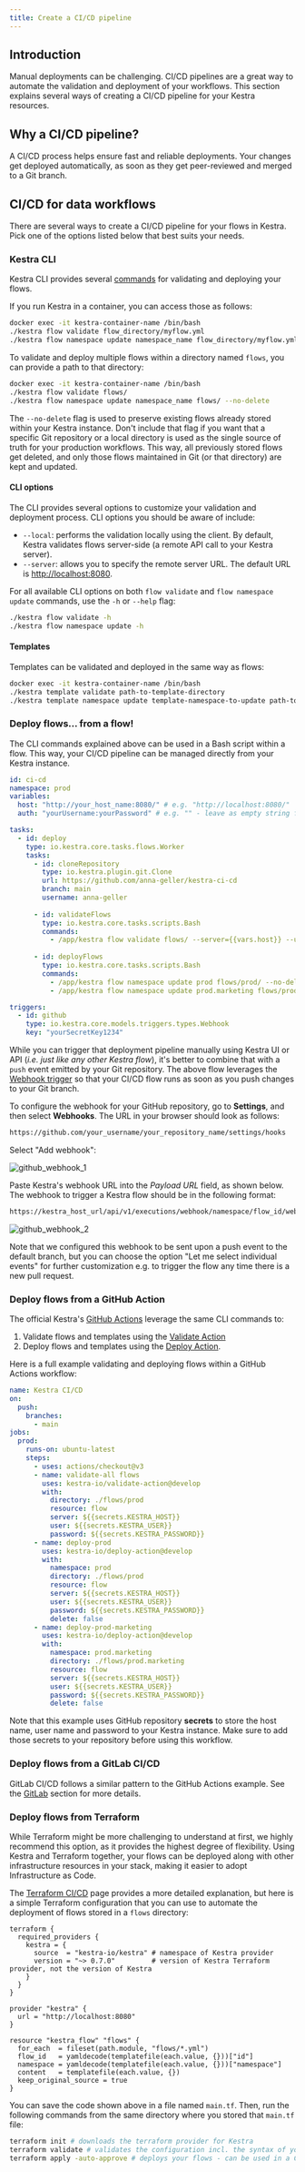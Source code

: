```yaml
---
title: Create a CI/CD pipeline
---
```


## Introduction

Manual deployments can be challenging. CI/CD pipelines are a great way to automate the validation and deployment of your workflows. This section explains several ways of creating a CI/CD pipeline for your Kestra resources.

## Why a CI/CD pipeline?

A CI/CD process helps ensure fast and reliable deployments. Your changes get deployed automatically, as soon as they get peer-reviewed and merged to a Git branch.

## CI/CD for data workflows

There are several ways to create a CI/CD pipeline for your flows in Kestra. Pick one of the options listed below that best suits your needs.


<ChildTableOfContents :max="1" />

### Kestra CLI 

Kestra CLI provides several [commands](./04.helpers.md) for validating and deploying your flows.

If you run Kestra in a container, you can access those as follows:

```bash
docker exec -it kestra-container-name /bin/bash
./kestra flow validate flow_directory/myflow.yml
./kestra flow namespace update namespace_name flow_directory/myflow.yml --no-delete
```

To validate and deploy multiple flows within a directory named `flows`, you can provide a path to that directory:

```bash
docker exec -it kestra-container-name /bin/bash
./kestra flow validate flows/
./kestra flow namespace update namespace_name flows/ --no-delete
```

The `--no-delete` flag is used to preserve existing flows already stored within your Kestra instance. Don't include that flag if you want that a specific Git repository or a local directory is used as the single source of truth for your production workflows. This way, all previously stored flows get deleted, and only those flows maintained in Git (or that directory) are kept and updated.

#### CLI options

The CLI provides several options to customize your validation and deployment process. CLI options you should be aware of include:

* `--local`: performs the validation locally using the client. By default, Kestra validates flows server-side (a remote API call to your Kestra server).
* `--server`: allows you to specify the remote server URL. The default URL is [http://localhost:8080](http://localhost:8080).


For all available CLI options on both `flow validate` and `flow namespace update` commands, use the `-h` or `--help` flag:

```bash
./kestra flow validate -h
./kestra flow namespace update -h
```


#### Templates 

Templates can be validated and deployed in the same way as flows:

```bash
docker exec -it kestra-container-name /bin/bash
./kestra template validate path-to-template-directory
./kestra template namespace update template-namespace-to-update path-to-template-directory
```


### Deploy flows... from a flow!

The CLI commands explained above can be used in a Bash script within a flow. This way, your CI/CD pipeline can be managed directly from your Kestra instance. 

```yaml
id: ci-cd
namespace: prod
variables:
  host: "http://your_host_name:8080/" # e.g. "http://localhost:8080/"
  auth: "yourUsername:yourPassword" # e.g. "" - leave as empty string for a locally running Kestra instance

tasks:
  - id: deploy
    type: io.kestra.core.tasks.flows.Worker
    tasks:
      - id: cloneRepository
        type: io.kestra.plugin.git.Clone
        url: https://github.com/anna-geller/kestra-ci-cd
        branch: main
        username: anna-geller 
        
      - id: validateFlows
        type: io.kestra.core.tasks.scripts.Bash
        commands:
          - /app/kestra flow validate flows/ --server={{vars.host}} --user={{vars.auth}}
      
      - id: deployFlows
        type: io.kestra.core.tasks.scripts.Bash
        commands:
          - /app/kestra flow namespace update prod flows/prod/ --no-delete --server={{vars.host}} --user={{vars.auth}}
          - /app/kestra flow namespace update prod.marketing flows/prod.marketing/ --no-delete --server={{vars.host}} --user={{vars.auth}}

triggers:
  - id: github
    type: io.kestra.core.models.triggers.types.Webhook
    key: "yourSecretKey1234"
```

While you can trigger that deployment pipeline manually using Kestra UI or API (*i.e. just like any other Kestra flow*), it's better to combine that with a `push` event emitted by your Git repository. The above flow leverages the [Webhook trigger](../08.triggers/03.webhook.md) so that your CI/CD flow runs as soon as you push changes to your Git branch. 

To configure the webhook for your GitHub repository, go to **Settings**, and then select **Webhooks**. The URL in your browser should look as follows:

```bash
https://github.com/your_username/your_repository_name/settings/hooks
```

Select "Add webhook":

![github_webhook_1](github_webhook_1.png)

Paste Kestra's webhook URL into the *Payload URL* field, as shown below. The webhook to trigger a Kestra flow should be in the following format:

```bash
https://kestra_host_url/api/v1/executions/webhook/namespace/flow_id/webhook_key
```

![github_webhook_2](github_webhook_2.png)


Note that we configured this webhook to be sent upon a push event to the default branch, but you can choose the option "Let me select individual events" for further customization e.g. to trigger the flow any time there is a new pull request.

### Deploy flows from a GitHub Action

The official Kestra's [GitHub Actions](01.github-action.md) leverage the same CLI commands to:
1. Validate flows and templates using the [Validate Action](https://github.com/marketplace/actions/kestra-validate-action)
2. Deploy flows and templates using the [Deploy Action](https://github.com/marketplace/actions/kestra-deploy-action).

Here is a full example validating and deploying flows within a GitHub Actions workflow:

```yaml
name: Kestra CI/CD
on: 
  push:
    branches:
      - main
jobs:
  prod:
    runs-on: ubuntu-latest
    steps:
      - uses: actions/checkout@v3
      - name: validate-all flows
        uses: kestra-io/validate-action@develop
        with:
          directory: ./flows/prod
          resource: flow
          server: ${{secrets.KESTRA_HOST}}
          user: ${{secrets.KESTRA_USER}}
          password: ${{secrets.KESTRA_PASSWORD}}
      - name: deploy-prod
        uses: kestra-io/deploy-action@develop
        with:
          namespace: prod
          directory: ./flows/prod
          resource: flow
          server: ${{secrets.KESTRA_HOST}}
          user: ${{secrets.KESTRA_USER}}
          password: ${{secrets.KESTRA_PASSWORD}}
          delete: false
      - name: deploy-prod-marketing
        uses: kestra-io/deploy-action@develop
        with:
          namespace: prod.marketing
          directory: ./flows/prod.marketing
          resource: flow
          server: ${{secrets.KESTRA_HOST}}
          user: ${{secrets.KESTRA_USER}}
          password: ${{secrets.KESTRA_PASSWORD}}
          delete: false
```

Note that this example uses GitHub repository **secrets** to store the host name, user name and password to your Kestra instance. Make sure to add those secrets to your repository before using this workflow.


### Deploy flows from a GitLab CI/CD

GitLab CI/CD follows a similar pattern to the GitHub Actions example. See the [GitLab](02.gitlab.md) section for more details.


### Deploy flows from Terraform

While Terraform might be more challenging to understand at first, we highly recommend this option, as it provides the highest degree of flexibility. Using Kestra and Terraform together, your flows can be deployed along with other infrastructure resources in your stack, making it easier to adopt Infrastructure as Code.

The [Terraform CI/CD](03.terraform.md) page provides a more detailed explanation, but here is a simple Terraform configuration that you can use to automate the deployment of flows stored in a `flows` directory:

```hcl
terraform {
  required_providers {
    kestra = {
      source  = "kestra-io/kestra" # namespace of Kestra provider
      version = "~> 0.7.0"         # version of Kestra Terraform provider, not the version of Kestra
    }
  }
}

provider "kestra" {
  url = "http://localhost:8080"
}

resource "kestra_flow" "flows" {
  for_each  = fileset(path.module, "flows/*.yml")
  flow_id   = yamldecode(templatefile(each.value, {}))["id"]
  namespace = yamldecode(templatefile(each.value, {}))["namespace"]
  content   = templatefile(each.value, {})
  keep_original_source = true
}
```

You can save the code shown above in a file named `main.tf`. Then, run the following commands from the same directory where you stored that `main.tf` file:

```bash
terraform init # downloads the terraform provider for Kestra
terraform validate # validates the configuration incl. the syntax of your flows
terraform apply -auto-approve # deploys your flows - can be used in a CI/CD process
```

